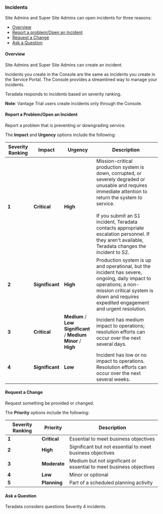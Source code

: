 ### Incidents

Site Admins and Super Site Admins can open incidents for three reasons: 

- [Overview](#overview)
- [Report a problem/Open an Incident](#report-problem-/-open-an-incident) 
- [Request a Change](#request-a-change)
- [Ask a Question](#ask-a-question)

#### Overview

Site Admins and Super Site Admins can create an incident. 

Incidents you create in the Console are the same as incidents you create in the Service Portal. The Console provides a streamlined way to manage your incidents.

Teradata responds to incidents based on severity ranking.

**Note**: Vantage Trial users create incidents only through the Console.

#### Report a Problem/Open an Incident

Report a problem that is preventing or downgrading service.

The **Impact** and **Urgency** options include the following:

| Severity Ranking | Impact | Urgency | Description |
| --------------- | --------------- | --------------- | --------------- |
| **1** | **Critical** | **High** | Mission-critical production system is down, corrupted, or severely degraded or unusable and requires immediate attention to return the system to service.<br/><br/>If you submit an S1 incident, Teradata contacts appropriate escalation personnel. If they aren't available, Teradata changes the incident to S2. |
| **2** | **Significant** | **High** | Production system is up and operational, but the incident has severe, ongoing, daily impact to operations; a non-mission critical system is down and requires expedited engagement and urgent resolution. |
| **3** | **Critical** | **Medium** / **Low** <br/>**Significant** / **Medium** <br/>**Minor** / **High** | Incident has medium impact to operations; resolution efforts can occur over the next several days. |
| **4** | **Significant** | **Low** | Incident has low or no impact to operations. Resolution efforts can occur over the next several weeks. |

#### Request a Change

Request something be provided or changed.

The **Priority** options include the following:

| Severity Ranking | Priority | Description | 
| --------------- | --------------- | --------------- |
| **1** | **Critical** | Essential to meet business objectives |
| **2** | **High** | Significant but not essential to meet business objectives |
| **3** | **Moderate** | Medium but not significant or essential to meet business objectives |
| **4** | **Low** | Minor or optional |
| **5** | **Planning** | Part of a scheduled planning activity |

#### Ask a Question

Teradata considers questions Severity 4 incidents.
